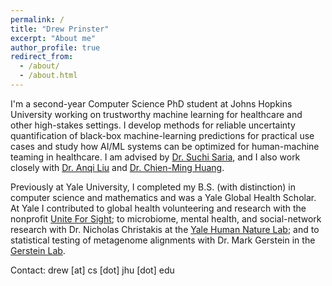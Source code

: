 ```yaml
---
permalink: /
title: "Drew Prinster"
excerpt: "About me"
author_profile: true
redirect_from: 
  - /about/
  - /about.html
---
```

I'm a second-year Computer Science PhD student at Johns Hopkins University working on trustworthy machine learning for healthcare and other high-stakes settings. I develop methods for reliable uncertainty quantification of black-box machine-learning predictions for practical use cases and study how AI/ML systems can be optimized for human-machine teaming in healthcare. I am advised by [Dr. Suchi Saria](https://suchisaria.jhu.edu/), and I also work closely with [Dr. Anqi Liu](https://anqiliu-ai.github.io/) and [Dr. Chien-Ming Huang](https://www.cs.jhu.edu/~cmhuang/).

Previously at Yale University, I completed my B.S. (with distinction) in computer science and mathematics and was a Yale Global Health Scholar. At Yale I contributed to global health volunteering and research with the nonprofit [Unite For Sight](https://uniteforsight.org/); to microbiome, mental health, and social-network research with Dr. Nicholas Christakis at the [Yale Human Nature Lab](https://humannaturelab.net/); and to statistical testing of metagenome alignments with Dr. Mark Gerstein in the [Gerstein Lab](http://www.gersteinlab.org/).

Contact: drew [at] cs [dot] jhu [dot] edu
